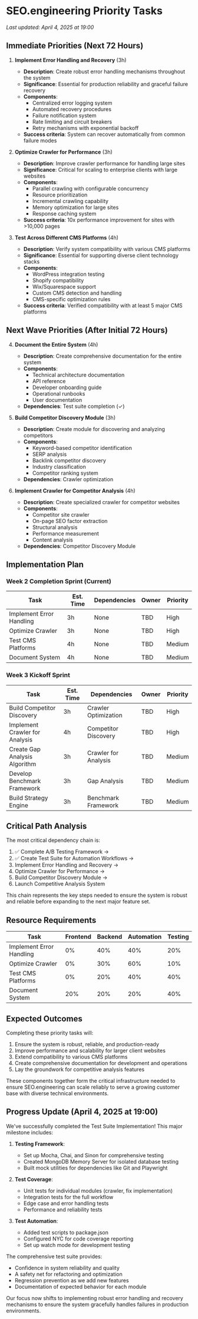 # SEO.engineering Priority Tasks

*Last updated: April 4, 2025 at 19:00*

## Immediate Priorities (Next 72 Hours)

1. **Implement Error Handling and Recovery** (3h)
   - **Description**: Create robust error handling mechanisms throughout the system
   - **Significance**: Essential for production reliability and graceful failure recovery
   - **Components**:
     - Centralized error logging system
     - Automated recovery procedures
     - Failure notification system
     - Rate limiting and circuit breakers
     - Retry mechanisms with exponential backoff
   - **Success criteria**: System can recover automatically from common failure modes

2. **Optimize Crawler for Performance** (3h)
   - **Description**: Improve crawler performance for handling large sites
   - **Significance**: Critical for scaling to enterprise clients with large websites
   - **Components**:
     - Parallel crawling with configurable concurrency
     - Resource prioritization
     - Incremental crawling capability
     - Memory optimization for large sites
     - Response caching system
   - **Success criteria**: 10x performance improvement for sites with >10,000 pages

3. **Test Across Different CMS Platforms** (4h)
   - **Description**: Verify system compatibility with various CMS platforms
   - **Significance**: Essential for supporting diverse client technology stacks
   - **Components**:
     - WordPress integration testing
     - Shopify compatibility
     - Wix/Squarespace support
     - Custom CMS detection and handling
     - CMS-specific optimization rules
   - **Success criteria**: Verified compatibility with at least 5 major CMS platforms

## Next Wave Priorities (After Initial 72 Hours)

4. **Document the Entire System** (4h)
   - **Description**: Create comprehensive documentation for the entire system
   - **Components**:
     - Technical architecture documentation
     - API reference
     - Developer onboarding guide
     - Operational runbooks
     - User documentation
   - **Dependencies**: Test suite completion (✓)

5. **Build Competitor Discovery Module** (3h)
   - **Description**: Create module for discovering and analyzing competitors
   - **Components**:
     - Keyword-based competitor identification
     - SERP analysis
     - Backlink competitor discovery
     - Industry classification
     - Competitor ranking system
   - **Dependencies**: Crawler optimization

6. **Implement Crawler for Competitor Analysis** (4h)
   - **Description**: Create specialized crawler for competitor websites
   - **Components**:
     - Competitor site crawler
     - On-page SEO factor extraction
     - Structural analysis
     - Performance measurement
     - Content analysis
   - **Dependencies**: Competitor Discovery Module

## Implementation Plan

### Week 2 Completion Sprint (Current)
| Task | Est. Time | Dependencies | Owner | Priority |
|------|-----------|--------------|-------|----------|
| Implement Error Handling | 3h | None | TBD | High |
| Optimize Crawler | 3h | None | TBD | High |
| Test CMS Platforms | 4h | None | TBD | Medium |
| Document System | 4h | None | TBD | Medium |

### Week 3 Kickoff Sprint
| Task | Est. Time | Dependencies | Owner | Priority |
|------|-----------|--------------|-------|----------|
| Build Competitor Discovery | 3h | Crawler Optimization | TBD | High |
| Implement Crawler for Analysis | 4h | Competitor Discovery | TBD | High |
| Create Gap Analysis Algorithm | 3h | Crawler for Analysis | TBD | Medium |
| Develop Benchmark Framework | 3h | Gap Analysis | TBD | Medium |
| Build Strategy Engine | 3h | Benchmark Framework | TBD | Medium |

## Critical Path Analysis

The most critical dependency chain is:
1. ✅ Complete A/B Testing Framework → 
2. ✅ Create Test Suite for Automation Workflows →
3. Implement Error Handling and Recovery →
4. Optimize Crawler for Performance →
5. Build Competitor Discovery Module →
6. Launch Competitive Analysis System

This chain represents the key steps needed to ensure the system is robust and reliable before expanding to the next major feature set.

## Resource Requirements

| Task | Frontend | Backend | Automation | Testing |
|------|----------|---------|------------|---------|
| Implement Error Handling | 0% | 40% | 40% | 20% |
| Optimize Crawler | 0% | 30% | 60% | 10% |
| Test CMS Platforms | 0% | 20% | 40% | 40% |
| Document System | 20% | 20% | 20% | 40% |

## Expected Outcomes

Completing these priority tasks will:

1. Ensure the system is robust, reliable, and production-ready
2. Improve performance and scalability for larger client websites
3. Extend compatibility to various CMS platforms
4. Create comprehensive documentation for development and operations
5. Lay the groundwork for competitive analysis features

These components together form the critical infrastructure needed to ensure SEO.engineering can scale reliably to serve a growing customer base with diverse technical environments.

## Progress Update (April 4, 2025 at 19:00)

We've successfully completed the Test Suite Implementation! This major milestone includes:

1. **Testing Framework**:
   - Set up Mocha, Chai, and Sinon for comprehensive testing
   - Created MongoDB Memory Server for isolated database testing
   - Built mock utilities for dependencies like Git and Playwright

2. **Test Coverage**:
   - Unit tests for individual modules (crawler, fix implementation)
   - Integration tests for the full workflow
   - Edge case and error handling tests
   - Performance and reliability tests

3. **Test Automation**:
   - Added test scripts to package.json
   - Configured NYC for code coverage reporting
   - Set up watch mode for development testing

The comprehensive test suite provides:
- Confidence in system reliability and quality
- A safety net for refactoring and optimization
- Regression prevention as we add new features
- Documentation of expected behavior for each module

Our focus now shifts to implementing robust error handling and recovery mechanisms to ensure the system gracefully handles failures in production environments.
